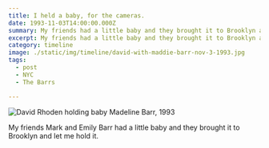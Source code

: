 ```yaml
---
title: I held a baby, for the cameras.
date: 1993-11-03T14:00:00.000Z
summary: My friends had a little baby and they brought it to Brooklyn and let me hold it.
excerpt: My friends had a little baby and they brought it to Brooklyn and let me hold it.
category: timeline
image: ./static/img/timeline/david-with-maddie-barr-nov-3-1993.jpg
tags:
  - post
  - NYC
  - The Barrs

---
```


![David Rhoden holding baby Madeline Barr, 1993](/static/img/timeline/david-with-maddie-barr-nov-3-1993.jpg "David Rhoden holding baby Madeline Barr, 1993")

My friends Mark and Emily Barr had a little baby and they brought it to Brooklyn and let me hold it.

